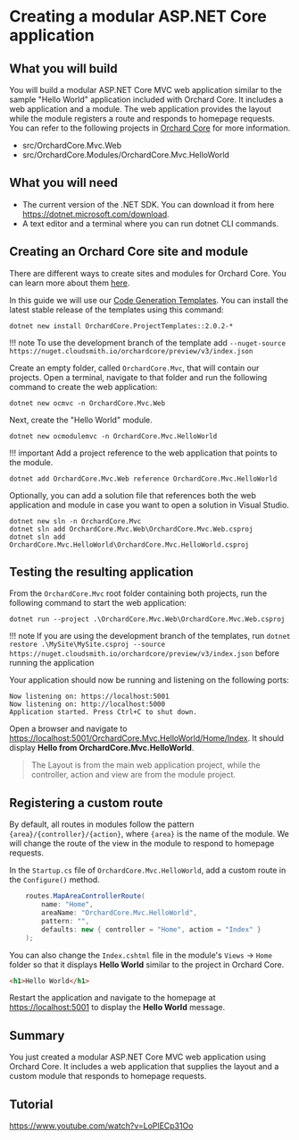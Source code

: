 # Creating a modular ASP.NET Core application

## What you will build

You will build a modular ASP.NET Core MVC web application similar to the sample "Hello World" application included with Orchard Core. It includes a web application and a module. The web application provides the layout while the module registers a route and responds to homepage requests. You can refer to the following projects in [Orchard Core](https://github.com/OrchardCMS/OrchardCore) for more information.

- src/OrchardCore.Mvc.Web
- src/OrchardCore.Modules/OrchardCore.Mvc.HelloWorld

## What you will need

- The current version of the .NET SDK. You can download it from here <https://dotnet.microsoft.com/download>.
- A text editor and a terminal where you can run dotnet CLI commands.

## Creating an Orchard Core site and module

There are different ways to create sites and modules for Orchard Core. You can learn more about them [here](../../getting-started/templates/README.md).

In this guide we will use our [Code Generation Templates](../../getting-started/templates/README.md). You can install the latest stable release of the templates using this command:

```dotnet new install OrchardCore.ProjectTemplates::2.0.2-*```

!!! note
    To use the development branch of the template add `--nuget-source https://nuget.cloudsmith.io/orchardcore/preview/v3/index.json`

Create an empty folder, called `OrchardCore.Mvc`, that will contain our projects. Open a terminal, navigate to that folder and run the following command to create the web application:

```dotnet new ocmvc -n OrchardCore.Mvc.Web```

Next, create the "Hello World" module.

```dotnet new ocmodulemvc -n OrchardCore.Mvc.HelloWorld```

!!! important
    Add a project reference to the web application that points to the module.

```dotnet add OrchardCore.Mvc.Web reference OrchardCore.Mvc.HelloWorld```

Optionally, you can add a solution file that references both the web application and module in case you want to open a solution in Visual Studio.

```
dotnet new sln -n OrchardCore.Mvc
dotnet sln add OrchardCore.Mvc.Web\OrchardCore.Mvc.Web.csproj
dotnet sln add OrchardCore.Mvc.HelloWorld\OrchardCore.Mvc.HelloWorld.csproj
```

## Testing the resulting application

From the `OrchardCore.Mvc` root folder containing both projects, run the following command to start the web application:

`dotnet run --project .\OrchardCore.Mvc.Web\OrchardCore.Mvc.Web.csproj`

!!! note
    If you are using the development branch of the templates, run `dotnet restore .\MySite\MySite.csproj --source https://nuget.cloudsmith.io/orchardcore/preview/v3/index.json` before running the application

Your application should now be running and listening on the following ports:

```
Now listening on: https://localhost:5001
Now listening on: http://localhost:5000
Application started. Press Ctrl+C to shut down.
```

Open a browser and navigate to <https://localhost:5001/OrchardCore.Mvc.HelloWorld/Home/Index>. It should display __Hello from OrchardCore.Mvc.HelloWorld__.

> The Layout is from the main web application project, while the controller, action and view are from the module project.

## Registering a custom route

By default, all routes in modules follow the pattern `{area}/{controller}/{action}`, where `{area}` is the name of the module. We will change the route of the view in the module to respond to homepage requests.

In the `Startup.cs` file of `OrchardCore.Mvc.HelloWorld`, add a custom route in the `Configure()` method.

```csharp
    routes.MapAreaControllerRoute(
        name: "Home",
        areaName: "OrchardCore.Mvc.HelloWorld",
        pattern: "",
        defaults: new { controller = "Home", action = "Index" }
    );
```

You can also change the `Index.cshtml` file in the module's `Views` -> `Home` folder so that it displays __Hello World__ similar to the project in Orchard Core.

```html
<h1>Hello World</h1>
```

Restart the application and navigate to the homepage at <https://localhost:5001> to display the __Hello World__ message.

## Summary

You just created a modular ASP.NET Core MVC web application using Orchard Core. It includes a web application that supplies the layout and a custom module that responds to homepage requests.

## Tutorial

<https://www.youtube.com/watch?v=LoPlECp31Oo>
